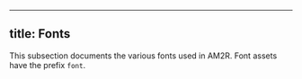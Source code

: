  
---
title: Fonts
---
This subsection documents the various fonts used in AM2R. Font assets have the prefix `font`.
